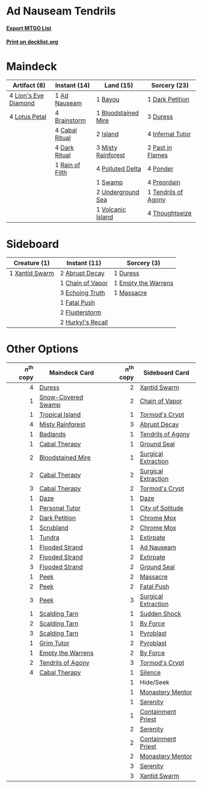 # Ad Nauseam Tendrils

#### [Export MTGO List](../collection/Ad%20Nauseam%20Tendrils/Ad%20Nauseam%20Tendrils.txt)
#### [Print on decklist.org](http://decklist.org/?deckmain=1%09Ad%20Nauseam%0A1%09Bayou%0A1%09Bloodstained%20Mire%0A4%09Brainstorm%0A4%09Cabal%20Ritual%0A1%09Dark%20Petition%0A4%09Dark%20Ritual%0A3%09Duress%0A4%09Infernal%20Tutor%0A2%09Island%0A4%09Lion's%20Eye%20Diamond%0A4%09Lotus%20Petal%0A3%09Misty%20Rainforest%0A2%09Past%20in%20Flames%0A4%09Polluted%20Delta%0A4%09Ponder%0A4%09Preordain%0A1%09Rain%20of%20Filth%0A1%09Swamp%0A1%09Tendrils%20of%20Agony%0A4%09Thoughtseize%0A2%09Underground%20Sea%0A1%09Volcanic%20Island&deckside=2%09Abrupt%20Decay%0A1%09Chain%20of%20Vapor%0A1%09Duress%0A3%09Echoing%20Truth%0A1%09Empty%20the%20Warrens%0A1%09Fatal%20Push%0A2%09Flusterstorm%0A2%09Hurkyl's%20Recall%0A1%09Massacre%0A1%09Xantid%20Swarm)
# Maindeck

|                                         Artifact (8)                                          |                                      Instant (14)                                       |                                          Land (15)                                           |                                         Sorcery (23)                                         |
|-----------------------------------------------------------------------------------------------|-----------------------------------------------------------------------------------------|----------------------------------------------------------------------------------------------|----------------------------------------------------------------------------------------------|
|4 [Lion's Eye Diamond](http://gatherer.wizards.com/Pages/Card/Details.aspx?multiverseid=383000)|1 [Ad Nauseam](http://gatherer.wizards.com/Pages/Card/Details.aspx?multiverseid=174915)  |1 [Bayou](http://gatherer.wizards.com/Pages/Card/Details.aspx?multiverseid=382860)            |1 [Dark Petition](http://gatherer.wizards.com/Pages/Card/Details.aspx?multiverseid=398525)    |
|4 [Lotus Petal](http://gatherer.wizards.com/Pages/Card/Details.aspx?multiverseid=420602)       |4 [Brainstorm](http://gatherer.wizards.com/Pages/Card/Details.aspx?multiverseid=382871)  |1 [Bloodstained Mire](http://gatherer.wizards.com/Pages/Card/Details.aspx?multiverseid=405094)|3 [Duress](http://gatherer.wizards.com/Pages/Card/Details.aspx?multiverseid=270465)           |
|                                                                                               |4 [Cabal Ritual](http://gatherer.wizards.com/Pages/Card/Details.aspx?multiverseid=382877)|2 [Island](http://gatherer.wizards.com/Pages/Card/Details.aspx?multiverseid=439602)           |4 [Infernal Tutor](http://gatherer.wizards.com/Pages/Card/Details.aspx?multiverseid=107308)   |
|                                                                                               |4 [Dark Ritual](http://gatherer.wizards.com/Pages/Card/Details.aspx?multiverseid=205422) |3 [Misty Rainforest](http://gatherer.wizards.com/Pages/Card/Details.aspx?multiverseid=426065) |2 [Past in Flames](http://gatherer.wizards.com/Pages/Card/Details.aspx?multiverseid=425930)   |
|                                                                                               |1 [Rain of Filth](http://gatherer.wizards.com/Pages/Card/Details.aspx?multiverseid=5831) |4 [Polluted Delta](http://gatherer.wizards.com/Pages/Card/Details.aspx?multiverseid=405104)   |4 [Ponder](http://gatherer.wizards.com/Pages/Card/Details.aspx?multiverseid=451051)           |
|                                                                                               |                                                                                         |1 [Swamp](http://gatherer.wizards.com/Pages/Card/Details.aspx?multiverseid=439603)            |4 [Preordain](http://gatherer.wizards.com/Pages/Card/Details.aspx?multiverseid=265979)        |
|                                                                                               |                                                                                         |2 [Underground Sea](http://gatherer.wizards.com/Pages/Card/Details.aspx?multiverseid=383142)  |1 [Tendrils of Agony](http://gatherer.wizards.com/Pages/Card/Details.aspx?multiverseid=383125)|
|                                                                                               |                                                                                         |1 [Volcanic Island](http://gatherer.wizards.com/Pages/Card/Details.aspx?multiverseid=383147)  |4 [Thoughtseize](http://gatherer.wizards.com/Pages/Card/Details.aspx?multiverseid=438676)     |


# Sideboard

|                                      Creature (1)                                       |                                        Instant (11)                                        |                                         Sorcery (3)                                          |
|-----------------------------------------------------------------------------------------|--------------------------------------------------------------------------------------------|----------------------------------------------------------------------------------------------|
|1 [Xantid Swarm](http://gatherer.wizards.com/Pages/Card/Details.aspx?multiverseid=413735)|2 [Abrupt Decay](http://gatherer.wizards.com/Pages/Card/Details.aspx?multiverseid=425971)   |1 [Duress](http://gatherer.wizards.com/Pages/Card/Details.aspx?multiverseid=270465)           |
|                                                                                         |1 [Chain of Vapor](http://gatherer.wizards.com/Pages/Card/Details.aspx?multiverseid=420701) |1 [Empty the Warrens](http://gatherer.wizards.com/Pages/Card/Details.aspx?multiverseid=370480)|
|                                                                                         |3 [Echoing Truth](http://gatherer.wizards.com/Pages/Card/Details.aspx?multiverseid=370394)  |1 [Massacre](http://gatherer.wizards.com/Pages/Card/Details.aspx?multiverseid=21324)          |
|                                                                                         |1 [Fatal Push](http://gatherer.wizards.com/Pages/Card/Details.aspx?multiverseid=423724)     |                                                                                              |
|                                                                                         |2 [Flusterstorm](http://gatherer.wizards.com/Pages/Card/Details.aspx?multiverseid=382942)   |                                                                                              |
|                                                                                         |2 [Hurkyl's Recall](http://gatherer.wizards.com/Pages/Card/Details.aspx?multiverseid=397868)|                                                                                              |


# Other Options

|*n*<sup>th</sup> copy|                                        Maindeck Card                                        |*n*<sup>th</sup> copy|                                        Sideboard Card                                        |
|--------------------:|---------------------------------------------------------------------------------------------|--------------------:|----------------------------------------------------------------------------------------------|
|                    4|[Duress](http://gatherer.wizards.com/Pages/Card/Details.aspx?multiverseid=270465)            |                    2|[Xantid Swarm](http://gatherer.wizards.com/Pages/Card/Details.aspx?multiverseid=413735)       |
|                    1|[Snow-Covered Swamp](http://gatherer.wizards.com/Pages/Card/Details.aspx?multiverseid=184816)|                    2|[Chain of Vapor](http://gatherer.wizards.com/Pages/Card/Details.aspx?multiverseid=420701)     |
|                    1|[Tropical Island](http://gatherer.wizards.com/Pages/Card/Details.aspx?multiverseid=383138)   |                    1|[Tormod's Crypt](http://gatherer.wizards.com/Pages/Card/Details.aspx?multiverseid=389723)     |
|                    4|[Misty Rainforest](http://gatherer.wizards.com/Pages/Card/Details.aspx?multiverseid=426065)  |                    3|[Abrupt Decay](http://gatherer.wizards.com/Pages/Card/Details.aspx?multiverseid=425971)       |
|                    1|[Badlands](http://gatherer.wizards.com/Pages/Card/Details.aspx?multiverseid=382852)          |                    1|[Tendrils of Agony](http://gatherer.wizards.com/Pages/Card/Details.aspx?multiverseid=383125)  |
|                    1|[Cabal Therapy](http://gatherer.wizards.com/Pages/Card/Details.aspx?multiverseid=265166)     |                    1|[Ground Seal](http://gatherer.wizards.com/Pages/Card/Details.aspx?multiverseid=451104)        |
|                    2|[Bloodstained Mire](http://gatherer.wizards.com/Pages/Card/Details.aspx?multiverseid=405094) |                    1|[Surgical Extraction](http://gatherer.wizards.com/Pages/Card/Details.aspx?multiverseid=397706)|
|                    2|[Cabal Therapy](http://gatherer.wizards.com/Pages/Card/Details.aspx?multiverseid=265166)     |                    2|[Surgical Extraction](http://gatherer.wizards.com/Pages/Card/Details.aspx?multiverseid=397706)|
|                    3|[Cabal Therapy](http://gatherer.wizards.com/Pages/Card/Details.aspx?multiverseid=265166)     |                    2|[Tormod's Crypt](http://gatherer.wizards.com/Pages/Card/Details.aspx?multiverseid=389723)     |
|                    1|[Daze](http://gatherer.wizards.com/Pages/Card/Details.aspx?multiverseid=413586)              |                    1|[Daze](http://gatherer.wizards.com/Pages/Card/Details.aspx?multiverseid=413586)               |
|                    1|[Personal Tutor](http://gatherer.wizards.com/Pages/Card/Details.aspx?multiverseid=4271)      |                    1|[City of Solitude](http://gatherer.wizards.com/Pages/Card/Details.aspx?multiverseid=3659)     |
|                    2|[Dark Petition](http://gatherer.wizards.com/Pages/Card/Details.aspx?multiverseid=398525)     |                    1|[Chrome Mox](http://gatherer.wizards.com/Pages/Card/Details.aspx?multiverseid=413761)         |
|                    1|[Scrubland](http://gatherer.wizards.com/Pages/Card/Details.aspx?multiverseid=383083)         |                    2|[Chrome Mox](http://gatherer.wizards.com/Pages/Card/Details.aspx?multiverseid=413761)         |
|                    1|[Tundra](http://gatherer.wizards.com/Pages/Card/Details.aspx?multiverseid=383139)            |                    1|[Extirpate](http://gatherer.wizards.com/Pages/Card/Details.aspx?multiverseid=370384)          |
|                    1|[Flooded Strand](http://gatherer.wizards.com/Pages/Card/Details.aspx?multiverseid=405098)    |                    1|[Ad Nauseam](http://gatherer.wizards.com/Pages/Card/Details.aspx?multiverseid=174915)         |
|                    2|[Flooded Strand](http://gatherer.wizards.com/Pages/Card/Details.aspx?multiverseid=405098)    |                    2|[Extirpate](http://gatherer.wizards.com/Pages/Card/Details.aspx?multiverseid=370384)          |
|                    3|[Flooded Strand](http://gatherer.wizards.com/Pages/Card/Details.aspx?multiverseid=405098)    |                    2|[Ground Seal](http://gatherer.wizards.com/Pages/Card/Details.aspx?multiverseid=451104)        |
|                    1|[Peek](http://gatherer.wizards.com/Pages/Card/Details.aspx?multiverseid=30686)               |                    2|[Massacre](http://gatherer.wizards.com/Pages/Card/Details.aspx?multiverseid=21324)            |
|                    2|[Peek](http://gatherer.wizards.com/Pages/Card/Details.aspx?multiverseid=30686)               |                    2|[Fatal Push](http://gatherer.wizards.com/Pages/Card/Details.aspx?multiverseid=423724)         |
|                    3|[Peek](http://gatherer.wizards.com/Pages/Card/Details.aspx?multiverseid=30686)               |                    3|[Surgical Extraction](http://gatherer.wizards.com/Pages/Card/Details.aspx?multiverseid=397706)|
|                    1|[Scalding Tarn](http://gatherer.wizards.com/Pages/Card/Details.aspx?multiverseid=426069)     |                    1|[Sudden Shock](http://gatherer.wizards.com/Pages/Card/Details.aspx?multiverseid=370388)       |
|                    2|[Scalding Tarn](http://gatherer.wizards.com/Pages/Card/Details.aspx?multiverseid=426069)     |                    1|[By Force](http://gatherer.wizards.com/Pages/Card/Details.aspx?multiverseid=426825)           |
|                    3|[Scalding Tarn](http://gatherer.wizards.com/Pages/Card/Details.aspx?multiverseid=426069)     |                    1|[Pyroblast](http://gatherer.wizards.com/Pages/Card/Details.aspx?multiverseid=159243)          |
|                    1|[Grim Tutor](http://gatherer.wizards.com/Pages/Card/Details.aspx?multiverseid=201409)        |                    2|[Pyroblast](http://gatherer.wizards.com/Pages/Card/Details.aspx?multiverseid=159243)          |
|                    1|[Empty the Warrens](http://gatherer.wizards.com/Pages/Card/Details.aspx?multiverseid=370480) |                    2|[By Force](http://gatherer.wizards.com/Pages/Card/Details.aspx?multiverseid=426825)           |
|                    2|[Tendrils of Agony](http://gatherer.wizards.com/Pages/Card/Details.aspx?multiverseid=383125) |                    3|[Tormod's Crypt](http://gatherer.wizards.com/Pages/Card/Details.aspx?multiverseid=389723)     |
|                    4|[Cabal Therapy](http://gatherer.wizards.com/Pages/Card/Details.aspx?multiverseid=265166)     |                    1|[Silence](http://gatherer.wizards.com/Pages/Card/Details.aspx?multiverseid=370578)            |
|                     |                                                                                             |                    1|Hide/Seek                                                                                     |
|                     |                                                                                             |                    1|[Monastery Mentor](http://gatherer.wizards.com/Pages/Card/Details.aspx?multiverseid=391883)   |
|                     |                                                                                             |                    1|[Serenity](http://gatherer.wizards.com/Pages/Card/Details.aspx?multiverseid=4586)             |
|                     |                                                                                             |                    1|[Containment Priest](http://gatherer.wizards.com/Pages/Card/Details.aspx?multiverseid=429862) |
|                     |                                                                                             |                    2|[Serenity](http://gatherer.wizards.com/Pages/Card/Details.aspx?multiverseid=4586)             |
|                     |                                                                                             |                    2|[Containment Priest](http://gatherer.wizards.com/Pages/Card/Details.aspx?multiverseid=429862) |
|                     |                                                                                             |                    2|[Monastery Mentor](http://gatherer.wizards.com/Pages/Card/Details.aspx?multiverseid=391883)   |
|                     |                                                                                             |                    3|[Serenity](http://gatherer.wizards.com/Pages/Card/Details.aspx?multiverseid=4586)             |
|                     |                                                                                             |                    3|[Xantid Swarm](http://gatherer.wizards.com/Pages/Card/Details.aspx?multiverseid=413735)       |

